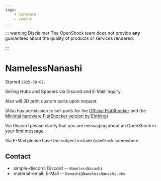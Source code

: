```yaml
---
tags:
    - hardware
    - vendor
---
```


::: warning Disclaimer
The OpenShock team does not provide **any** guarantees about the quality of products or services rendered.

:::
# NamelessNanashi

Started `2025-08-07`.

Selling Hubs and Spacers via Discord and E-Mail inquiry.

Also will 3D print custom parts upon request.

(Also has permission to sell parts for the [Official FlatShocker](<https://github.com/tommaier123/FlatShocker>) and the [Minimal hardware FlatShocker version by Ebthing](<https://www.printables.com/model/1455967-minimal-hardware-flatshocker>))

Via Discord please clarify that you are messaging about an OpenShock in your first message.

Via E-Mail please have the subject include `OpenShock` somewhere.

## Contact

- :simple-discord: Discord -- `NamelessNanashi`
- :material-email: E-Mail -- `Nanashi@NamelessNanashi.dev`
